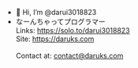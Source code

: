 - 👋 Hi, I’m @darui3018823
- なーんちゃってプログラマー<br>
  Links: https://solo.to/darui3018823<br>
  Site: https://daruks.com<br><br>
  Contact at: [contact@daruks.com](mailto:contact@daruks.com)
